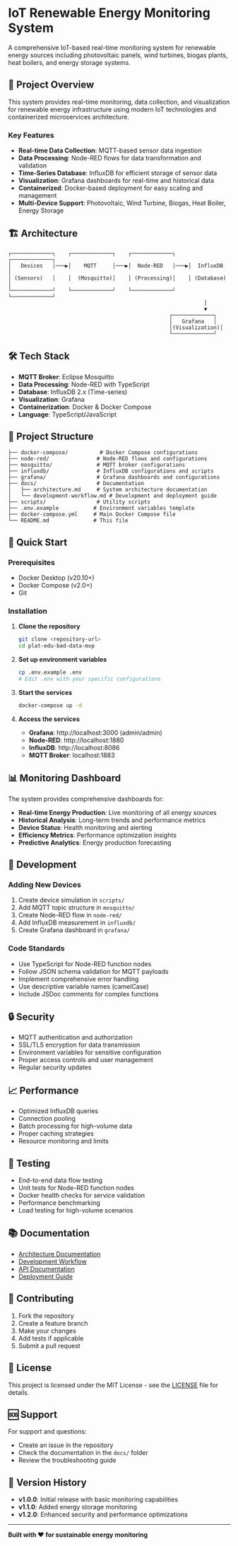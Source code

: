 # IoT Renewable Energy Monitoring System

A comprehensive IoT-based real-time monitoring system for renewable energy sources including photovoltaic panels, wind turbines, biogas plants, heat boilers, and energy storage systems.

## 🚀 Project Overview

This system provides real-time monitoring, data collection, and visualization for renewable energy infrastructure using modern IoT technologies and containerized microservices architecture.

### Key Features

- **Real-time Data Collection**: MQTT-based sensor data ingestion
- **Data Processing**: Node-RED flows for data transformation and validation
- **Time-Series Database**: InfluxDB for efficient storage of sensor data
- **Visualization**: Grafana dashboards for real-time and historical data
- **Containerized**: Docker-based deployment for easy scaling and management
- **Multi-Device Support**: Photovoltaic, Wind Turbine, Biogas, Heat Boiler, Energy Storage

## 🏗️ Architecture

```
┌─────────────┐    ┌─────────────┐    ┌─────────────┐    ┌─────────────┐
│   Devices   │───▶│    MQTT     │───▶│  Node-RED   │───▶│  InfluxDB   │
│ (Sensors)   │    │  (Mosquitto)│    │ (Processing)│    │ (Database)  │
└─────────────┘    └─────────────┘    └─────────────┘    └─────────────┘
                                                              │
                                                              ▼
                                                   ┌─────────────┐
                                                   │   Grafana   │
                                                   │(Visualization)│
                                                   └─────────────┘
```

## 🛠️ Tech Stack

- **MQTT Broker**: Eclipse Mosquitto
- **Data Processing**: Node-RED with TypeScript
- **Database**: InfluxDB 2.x (Time-series)
- **Visualization**: Grafana
- **Containerization**: Docker & Docker Compose
- **Language**: TypeScript/JavaScript

## 📁 Project Structure

```
├── docker-compose/          # Docker Compose configurations
├── node-red/               # Node-RED flows and configurations
├── mosquitto/              # MQTT broker configurations
├── influxdb/               # InfluxDB configurations and scripts
├── grafana/                # Grafana dashboards and configurations
├── docs/                   # Documentation
│   ├── architecture.md     # System architecture documentation
│   └── development-workflow.md # Development and deployment guide
├── scripts/                # Utility scripts
├── .env.example           # Environment variables template
├── docker-compose.yml     # Main Docker Compose file
└── README.md              # This file
```

## 🚀 Quick Start

### Prerequisites

- Docker Desktop (v20.10+)
- Docker Compose (v2.0+)
- Git

### Installation

1. **Clone the repository**
   ```bash
   git clone <repository-url>
   cd plat-edu-bad-data-mvp
   ```

2. **Set up environment variables**
   ```bash
   cp .env.example .env
   # Edit .env with your specific configurations
   ```

3. **Start the services**
   ```bash
   docker-compose up -d
   ```

4. **Access the services**
   - **Grafana**: http://localhost:3000 (admin/admin)
   - **Node-RED**: http://localhost:1880
   - **InfluxDB**: http://localhost:8086
   - **MQTT Broker**: localhost:1883

## 📊 Monitoring Dashboard

The system provides comprehensive dashboards for:

- **Real-time Energy Production**: Live monitoring of all energy sources
- **Historical Analysis**: Long-term trends and performance metrics
- **Device Status**: Health monitoring and alerting
- **Efficiency Metrics**: Performance optimization insights
- **Predictive Analytics**: Energy production forecasting

## 🔧 Development

### Adding New Devices

1. Create device simulation in `scripts/`
2. Add MQTT topic structure in `mosquitto/`
3. Create Node-RED flow in `node-red/`
4. Add InfluxDB measurement in `influxdb/`
5. Create Grafana dashboard in `grafana/`

### Code Standards

- Use TypeScript for Node-RED function nodes
- Follow JSON schema validation for MQTT payloads
- Implement comprehensive error handling
- Use descriptive variable names (camelCase)
- Include JSDoc comments for complex functions

## 🔒 Security

- MQTT authentication and authorization
- SSL/TLS encryption for data transmission
- Environment variables for sensitive configuration
- Proper access controls and user management
- Regular security updates

## 📈 Performance

- Optimized InfluxDB queries
- Connection pooling
- Batch processing for high-volume data
- Proper caching strategies
- Resource monitoring and limits

## 🧪 Testing

- End-to-end data flow testing
- Unit tests for Node-RED function nodes
- Docker health checks for service validation
- Performance benchmarking
- Load testing for high-volume scenarios

## 📚 Documentation

- [Architecture Documentation](docs/architecture.md)
- [Development Workflow](docs/development-workflow.md)
- [API Documentation](docs/api.md)
- [Deployment Guide](docs/deployment.md)

## 🤝 Contributing

1. Fork the repository
2. Create a feature branch
3. Make your changes
4. Add tests if applicable
5. Submit a pull request

## 📄 License

This project is licensed under the MIT License - see the [LICENSE](LICENSE) file for details.

## 🆘 Support

For support and questions:
- Create an issue in the repository
- Check the documentation in the `docs/` folder
- Review the troubleshooting guide

## 🔄 Version History

- **v1.0.0**: Initial release with basic monitoring capabilities
- **v1.1.0**: Added energy storage monitoring
- **v1.2.0**: Enhanced security and performance optimizations

---

**Built with ❤️ for sustainable energy monitoring** 